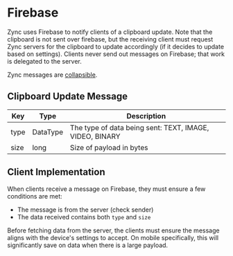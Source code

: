 # Firebase

Zync uses Firebase to notify clients of a clipboard update.
Note that the clipboard is not sent over firebase, but the receiving client must request Zync servers
for the clipboard to update accordingly (if it decides to update based on settings). Clients never send out messages on
Firebase; that work is delegated to the server.

Zync messages are 
[collapsible](https://firebase.google.com/docs/cloud-messaging/concept-options#collapsible_and_non-collapsible_messages).

## Clipboard Update Message

| Key | Type | Description |
| --- | --- | --- |
| type | DataType | The type of data being sent: TEXT, IMAGE, VIDEO, BINARY |
| size | long | Size of payload in bytes |

## Client Implementation

When clients receive a message on Firebase, they must ensure a few conditions are met:
- The message is from the server (check sender)
- The data received contains both `type` and `size`

Before fetching data from the server, the clients must ensure the message aligns with the device's settings to accept. 
On mobile specifically, this will significantly save on data when there is a large payload.
